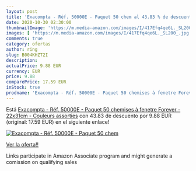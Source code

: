```yaml
---
layout: post
title: 'Exacompta - Réf. 50000E - Paquet 50 chem al 43.83 % de descuento'
date: 2020-10-30 02:30:00
thumbnailImage: 'https://m.media-amazon.com/images/I/417Efq4qe6L._SL200_.jpg'
images: [ 'https://m.media-amazon.com/images/I/417Efq4qe6L._SL200_.jpg' ]
comments: true
category: ofertas
author: ring
slug: B004KHZT2I
description:
actualPrice: 9.88 EUR
currency: EUR
price: 9.88
comparePrice: 17.59 EUR
inStock: true
prodname: 'Exacompta - Réf. 50000E - Paquet 50 chemises à fenetre Forever - 22x31cm - Couleurs assorties'
---
```


Está [Exacompta - Réf. 50000E - Paquet 50 chemises à fenetre Forever - 22x31cm - Couleurs assorties](https://www.amazon.fr/dp/B004KHZT2I/?tag=tolees0d-21) con 43.83 de descuento por 9.88 EUR (original: 17.59 EUR) en el siguiente enlace!

[![Exacompta - Réf. 50000E - Paquet 50 chem](https://m.media-amazon.com/images/I/417Efq4qe6L._SL200_.jpg)](https://www.amazon.fr/dp/B004KHZT2I/?tag=tolees0d-21)

[Ver la oferta!!](https://www.amazon.fr/dp/B004KHZT2I/?tag=tolees0d-21)

Links participate in Amazon Associate program and might generate a comission on qualifying sales


